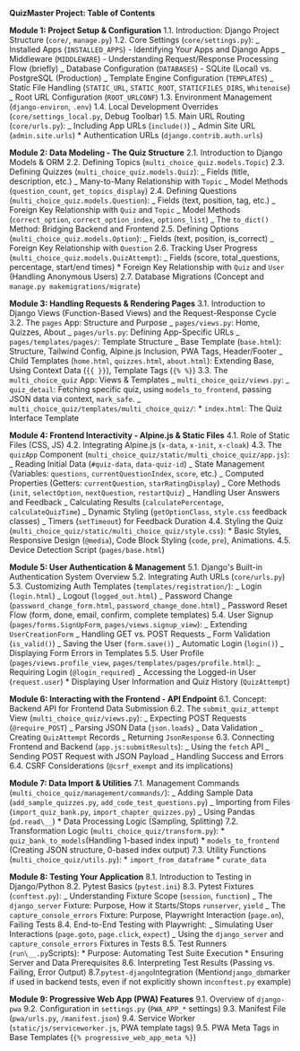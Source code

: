 **QuizMaster Project: Table of Contents**

**Module 1: Project Setup & Configuration**
1.1. Introduction: Django Project Structure (`core/`, `manage.py`)
1.2. Core Settings (`core/settings.py`):
_ Installed Apps (`INSTALLED_APPS`) - Identifying Your Apps and Django Apps
_ Middleware (`MIDDLEWARE`) - Understanding Request/Response Processing Flow (briefly)
_ Database Configuration (`DATABASES`) - SQLite (Local) vs. PostgreSQL (Production)
_ Template Engine Configuration (`TEMPLATES`)
_ Static File Handling (`STATIC_URL`, `STATIC_ROOT`, `STATICFILES_DIRS`, `Whitenoise`)
_ Root URL Configuration (`ROOT_URLCONF`)
1.3. Environment Management (`django-environ`, `.env`)
1.4. Local Development Overrides (`core/settings_local.py`, Debug Toolbar)
1.5. Main URL Routing (`core/urls.py`):
_ Including App URLs (`include()`)
_ Admin Site URL (`admin.site.urls`) \* Authentication URLs (`django.contrib.auth.urls`)

**Module 2: Data Modeling - The Quiz Structure**
2.1. Introduction to Django Models & ORM
2.2. Defining Topics (`multi_choice_quiz.models.Topic`)
2.3. Defining Quizzes (`multi_choice_quiz.models.Quiz`):
_ Fields (title, description, etc.)
_ Many-to-Many Relationship with `Topic`
_ Model Methods (`question_count`, `get_topics_display`)
2.4. Defining Questions (`multi_choice_quiz.models.Question`):
_ Fields (text, position, tag, etc.)
_ Foreign Key Relationship with `Quiz` and `Topic`
_ Model Methods (`correct_option`, `correct_option_index`, `options_list`)
_ The `to_dict()` Method: Bridging Backend and Frontend
2.5. Defining Options (`multi_choice_quiz.models.Option`):
_ Fields (text, position, is_correct)
_ Foreign Key Relationship with `Question`
2.6. Tracking User Progress (`multi_choice_quiz.models.QuizAttempt`):
_ Fields (score, total_questions, percentage, start/end times) \* Foreign Key Relationship with `Quiz` and `User` (Handling Anonymous Users)
2.7. Database Migrations (Concept and `manage.py makemigrations/migrate`)

**Module 3: Handling Requests & Rendering Pages**
3.1. Introduction to Django Views (Function-Based Views) and the Request-Response Cycle
3.2. The `pages` App: Structure and Purpose
_ `pages/views.py`: Home, Quizzes, About
_ `pages/urls.py`: Defining App-Specific URLs
_ `pages/templates/pages/`: Template Structure
_ Base Template (`base.html`): Structure, Tailwind Config, Alpine.js Inclusion, PWA Tags, Header/Footer
_ Child Templates (`home.html`, `quizzes.html`, `about.html`): Extending Base, Using Context Data (`{{ }}`), Template Tags (`{% %}`)
3.3. The `multi_choice_quiz` App: Views & Templates
_ `multi_choice_quiz/views.py`:
_ `quiz_detail`: Fetching specific quiz, using `models_to_frontend`, passing JSON data via context, `mark_safe`.
_ `multi_choice_quiz/templates/multi_choice_quiz/`: \* `index.html`: The Quiz Interface Template

**Module 4: Frontend Interactivity - Alpine.js & Static Files**
4.1. Role of Static Files (CSS, JS)
4.2. Integrating Alpine.js (`x-data`, `x-init`, `x-cloak`)
4.3. The `quizApp` Component (`multi_choice_quiz/static/multi_choice_quiz/app.js`):
_ Reading Initial Data (`#quiz-data`, `data-quiz-id`)
_ State Management (Variables: `questions`, `currentQuestionIndex`, `score`, etc.)
_ Computed Properties (Getters: `currentQuestion`, `starRatingDisplay`)
_ Core Methods (`init`, `selectOption`, `nextQuestion`, `restartQuiz`)
_ Handling User Answers and Feedback
_ Calculating Results (`calculatePercentage`, `calculateQuizTime`)
_ Dynamic Styling (`getOptionClass`, `style.css` feedback classes)
_ Timers (`setTimeout`) for Feedback Duration
4.4. Styling the Quiz (`multi_choice_quiz/static/multi_choice_quiz/style.css`): \* Basic Styles, Responsive Design (`@media`), Code Block Styling (`code`, `pre`), Animations.
4.5. Device Detection Script (`pages/base.html`)

**Module 5: User Authentication & Management**
5.1. Django's Built-in Authentication System Overview
5.2. Integrating Auth URLs (`core/urls.py`)
5.3. Customizing Auth Templates (`templates/registration/`):
_ Login (`login.html`)
_ Logout (`logged_out.html`)
_ Password Change (`password_change_form.html`, `password_change_done.html`)
_ Password Reset Flow (form, done, email, confirm, complete templates)
5.4. User Signup (`pages/forms.SignUpForm`, `pages/views.signup_view`):
_ Extending `UserCreationForm`
_ Handling GET vs. POST Requests
_ Form Validation (`is_valid()`)
_ Saving the User (`form.save()`)
_ Automatic Login (`login()`)
_ Displaying Form Errors in Templates
5.5. User Profile (`pages/views.profile_view`, `pages/templates/pages/profile.html`):
_ Requiring Login (`@login_required`)
_ Accessing the Logged-in User (`request.user`) \* Displaying User Information and Quiz History (`QuizAttempt`)

**Module 6: Interacting with the Frontend - API Endpoint**
6.1. Concept: Backend API for Frontend Data Submission
6.2. The `submit_quiz_attempt` View (`multi_choice_quiz/views.py`):
_ Expecting POST Requests (`@require_POST`)
_ Parsing JSON Data (`json.loads`)
_ Data Validation
_ Creating `QuizAttempt` Records
_ Returning `JsonResponse`
6.3. Connecting Frontend and Backend (`app.js:submitResults`):
_ Using the `fetch` API
_ Sending POST Request with JSON Payload
_ Handling Success and Errors
6.4. CSRF Considerations (`@csrf_exempt` and its implications)

**Module 7: Data Import & Utilities**
7.1. Management Commands (`multi_choice_quiz/management/commands/`):
_ Adding Sample Data (`add_sample_quizzes.py`, `add_code_test_questions.py`)
_ Importing from Files (`import_quiz_bank.py`, `import_chapter_quizzes.py`)
_ Using Pandas (`pd.read\__`)
            *   Data Processing Logic (Sampling, Splitting)
    7.2. Transformation Logic (`multi_choice_quiz/transform.py`):
        *   `quiz_bank_to_models`(Handling 1-based index input)
        *  `models_to_frontend` (Creating JSON structure, 0-based index output)
    7.3. Utility Functions (`multi_choice_quiz/utils.py`):
        *   `import_from_dataframe`         *   `curate_data`

**Module 8: Testing Your Application**
8.1. Introduction to Testing in Django/Python
8.2. Pytest Basics (`pytest.ini`)
8.3. Pytest Fixtures (`conftest.py`):
_ Understanding Fixture Scope (`session`, `function`)
_ The `django_server` Fixture: Purpose, How it Starts/Stops `runserver`, `yield`
_ The `capture_console_errors` Fixture: Purpose, Playwright Interaction (`page.on`), Failing Tests
8.4. End-to-End Testing with Playwright:
_ Simulating User Interactions (`page.goto`, `page.click`, `expect`)
_ Using the `django_server` and `capture_console_errors` Fixtures in Tests
8.5. Test Runners (`run\__.py`Scripts):
        *   Purpose: Automating Test Suite Execution
        *   Ensuring Server and Data Prerequisites
    8.6. Interpreting Test Results (Passing vs. Failing, Error Output)
    8.7.`pytest-django`Integration (Mention`django_db`marker if used in backend tests, even if not explicitly shown in`conftest.py` example)

**Module 9: Progressive Web App (PWA) Features**
9.1. Overview of `django-pwa`
9.2. Configuration in `settings.py` (`PWA_APP_*` settings)
9.3. Manifest File (`pwa/urls.py`, `/manifest.json`)
9.4. Service Worker (`static/js/serviceworker.js`, PWA template tags)
9.5. PWA Meta Tags in Base Templates (`{% progressive_web_app_meta %}`)
